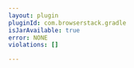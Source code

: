 ```yaml
---
layout: plugin
pluginId: com.browserstack.gradle
isJarAvailable: true
error: NONE
violations: []

---
```

